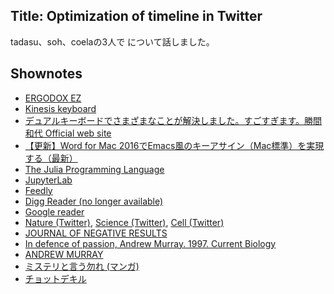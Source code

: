 ## Title: Optimization of timeline in Twitter

tadasu、soh、coelaの3人で について話しました。

## Shownotes
- [ERGODOX EZ](https://ergodox-ez.com/)
- [Kinesis keyboard](https://www.edikun.co.jp/kinesis/)
- [デュアルキーボードでさまざまなことが解決しました。すごすぎます。勝間和代 Official web site](http://kazuyomugi.cocolog-nifty.com/private/2014/11/post-dd95.html)
- [【更新】Word for Mac 2016でEmacs風のキーアサイン（Mac標準）を実現する（最新）](https://medium.com/@inu_ga_suki/word-for-mac-2016%E3%81%A7emacs%E9%A2%A8%E3%81%AE%E3%82%AD%E3%83%BC%E3%82%A2%E3%82%B5%E3%82%A4%E3%83%B3-mac%E6%A8%99%E6%BA%96-%E3%82%92%E5%AE%9F%E7%8F%BE%E3%81%99%E3%82%8B-e6cb7508b522)
- [The Julia Programming Language](https://julialang.org/)
- [JupyterLab](https://jupyterlab.readthedocs.io/en/stable/index.html)
- [Feedly](http://feedly.com)
- [Digg Reader (no longer available)](http://digg.com/reader)
- [Google reader](https://ja.m.wikipedia.org/wiki/Googleリーダー)
- [Nature (Twitter)](https://twitter.com/nature), [Science (Twitter)](https://twitter.com/sciencemagazine), [Cell (Twitter)](https://twitter.com/cellcellpress)
- [JOURNAL OF NEGATIVE RESULTS](http://www.jnr-eeb.org/index.php/jnr)
- [In defence of passion, Andrew Murray. 1997. Current Biology](https://www.cell.com/current-biology/fulltext/S0960-9822(06)00127-8)
- [ANDREW MURRAY](https://www.mcb.harvard.edu/directory/andrew-murray/)
- [ミステリと言う勿れ (マンガ)](https://www.amazon.co.jp/dp/B078N4MK5D)
- [チョットデキル](https://twitter.com/ito_yusaku/status/1042604780718157824?s=20)
